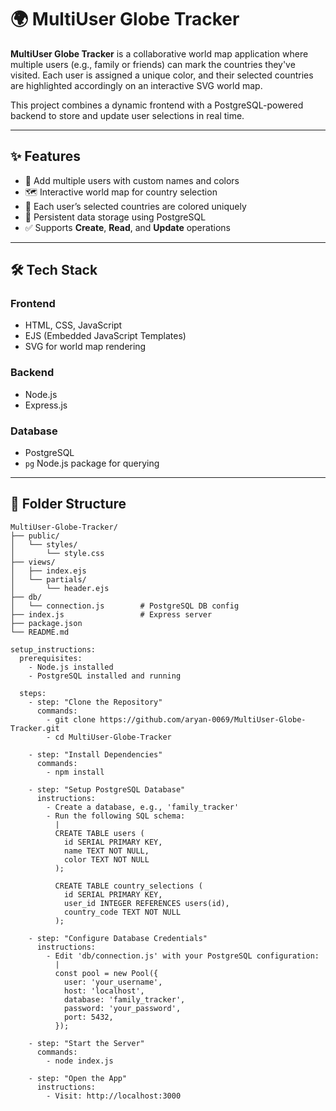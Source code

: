 # 🌍 MultiUser Globe Tracker

**MultiUser Globe Tracker** is a collaborative world map application where multiple users (e.g., family or friends) can mark the countries they've visited. Each user is assigned a unique color, and their selected countries are highlighted accordingly on an interactive SVG world map.

This project combines a dynamic frontend with a PostgreSQL-powered backend to store and update user selections in real time.

---

## ✨ Features

- 👥 Add multiple users with custom names and colors
- 🗺️ Interactive world map for country selection
- 🎨 Each user’s selected countries are colored uniquely
- 💾 Persistent data storage using PostgreSQL
- ✅ Supports **Create**, **Read**, and **Update** operations

---

## 🛠 Tech Stack

### Frontend
- HTML, CSS, JavaScript
- EJS (Embedded JavaScript Templates)
- SVG for world map rendering

### Backend
- Node.js
- Express.js

### Database
- PostgreSQL
- `pg` Node.js package for querying

---

## 📁 Folder Structure

```plaintext
MultiUser-Globe-Tracker/
├── public/
│   └── styles/
│       └── style.css
├── views/
│   ├── index.ejs
│   └── partials/
│       └── header.ejs
├── db/
│   └── connection.js        # PostgreSQL DB config
├── index.js                 # Express server
├── package.json
└── README.md

setup_instructions:
  prerequisites:
    - Node.js installed
    - PostgreSQL installed and running

  steps:
    - step: "Clone the Repository"
      commands:
        - git clone https://github.com/aryan-0069/MultiUser-Globe-Tracker.git
        - cd MultiUser-Globe-Tracker

    - step: "Install Dependencies"
      commands:
        - npm install

    - step: "Setup PostgreSQL Database"
      instructions:
        - Create a database, e.g., 'family_tracker'
        - Run the following SQL schema:
          |
          CREATE TABLE users (
            id SERIAL PRIMARY KEY,
            name TEXT NOT NULL,
            color TEXT NOT NULL
          );

          CREATE TABLE country_selections (
            id SERIAL PRIMARY KEY,
            user_id INTEGER REFERENCES users(id),
            country_code TEXT NOT NULL
          );

    - step: "Configure Database Credentials"
      instructions:
        - Edit 'db/connection.js' with your PostgreSQL configuration:
          |
          const pool = new Pool({
            user: 'your_username',
            host: 'localhost',
            database: 'family_tracker',
            password: 'your_password',
            port: 5432,
          });

    - step: "Start the Server"
      commands:
        - node index.js

    - step: "Open the App"
      instructions:
        - Visit: http://localhost:3000
